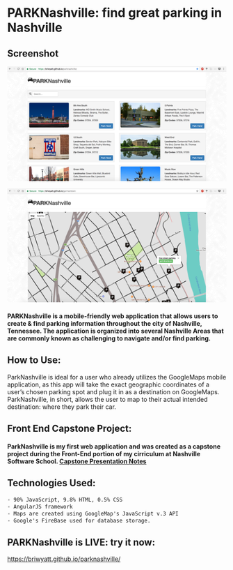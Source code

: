 # PARKNashville: find great parking in Nashville

## Screenshot
![:mainlistview:](https://github.com/briwyatt/parknashville/blob/master/img/Screen%20Shot%202017-05-01%20at%2010.16.49%20PM.png)


![:germantownview:](https://github.com/briwyatt/parknashville/blob/master/img/Screen%20Shot%202017-05-01%20at%2010.49.36%20PM.png)

####  PARKNashville is a mobile-friendly web application that allows users to create & find parking information throughout the city of Nashville, Tennessee. The application is organized into several Nashville Areas that are commonly known as challenging to navigate and/or find parking. 

## How to Use:
ParkNashville is ideal for a user who already utilizes the GoogleMaps mobile application, as this app will take the exact geographic coordinates of a user’s chosen parking spot and plug it in as a destination on GoogleMaps. ParkNashville, in short, allows the user to map to their actual intended destination: where they park their car.

## Front End Capstone Project:
#### ParkNashville is my first web application and was created as a capstone project during the Front-End portion of my cirriculum at Nashville Software School. [Capstone Presentation Notes](http://slides.com/briwyatt/deck-1#/)

## Technologies Used:
    - 90% JavaScript, 9.8% HTML, 0.5% CSS
    - AngularJS framework
    - Maps are created using GoogleMap's JavaScript v.3 API
    - Google's FireBase used for database storage. 

## PARKNashville is LIVE: try it now:
https://briwyatt.github.io/parknashville/
